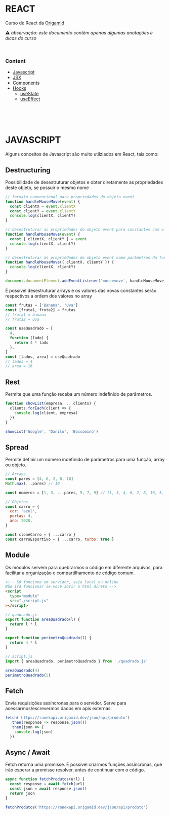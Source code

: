 # REACT

Curso de React da [Origamid](https://www.origamid.com/curso/react-completo/)

⚠️ _observação: este documento contém apenas algumas anotações e dicas do curso_

&nbsp;

### Content

- [Javascript](#javascript)
- [JSX](/jsx)
- [Components](/components)
- [Hooks](/hooks)
  - [useState](/hooks/#usestate)
  - [useEffect](/hooks/#useeffect)

&nbsp;  
&nbsp;  
&nbsp;

# JAVASCRIPT

Alguns conceitos de Javascript são muito utilziados em React, tais como:

## Destructuring

Possibilidade de desestruturar objetos e obter diretamente as propriedades deste objeto, se possuir o mesmo nome

```js
// formato convencional para propriedades do objeto event
function handleMouseMove(event) {
  const clientX = event.clientX
  const clientY = event.clientY
  console.log(clientX, clientY)
}

// desestruturar as propriedades do objeto event para constantes com o mesmo nome das propriedades
function handleMouseMove(event) {
  const { clientX, clientY } = event
  console.log(clientX, clientY)
}

// desestruturar as propriedades do objeto event como parâmetros da função
function handleMouseMove({ clientX, clientY }) {
  console.log(clientX, clientY)
}

document.documentElement.addEventListener('mousemove', handleMouseMove)
```

É possível desestruturar arrays e os valores das novas constantes serão respectivos a ordem dos valores no array

```js
const frutas = ['Banana', 'Uva']
const [fruta1, fruta2] = frutas
// fruta1 = banana
// fruta2 = Uva

const useQuadrado = [
  4,
  function (lado) {
    return 4 * lado
  },
]
const [lados, area] = useQuadrado
// lados = 4
// area = 16
```

## Rest

Permite que uma função receba um número indefinido de parâmetros.

```js
function showList(empresa, ...clients) {
  clients.forEach(client => {
    console.log(client, empresa)
  })
}

showList('Google', 'Danilo', 'Boccomino')
```

## Spread

Permite definir um número indefinido de parâmetros para uma função, array ou objeto.

```js
// Arrays
const pares = [4, 6, 2, 8, 10]
Math.max(...pares) // 10

const numeros = [1, 3, ...pares, 5, 7, 9] // [1, 3, 4, 6, 2, 8, 10, 5, 7, 9]

// Objetos
const carro = {
  cor: 'azul',
  portas: 4,
  ano: 2020,
}

const cloneCarro = { ...carro }
const carroEsportivo = { ...carro, turbo: true }
```

## Module

Os módulos servem para quebrarmos o código em diferente arquivos, para facilitar a organização e compartilhamento de código comum.

```html
<!-- Só funciona em servidor, seja local ou online
Não irá funcionar se você abrir o html direto -->
<script
  type="module"
  src="./script.js"
></script>
```

```js
// quadrado.js
export function areaQuadrado(l) {
  return l * l
}

export function perimetroQuadrado(l) {
  return 4 * l
}
```

```js
// script.js
import { areaQuadrado, perimetroQuadrado } from './quadrado.js'

areaQuadrado(4)
perimetroQuadrado(5)
```

## Fetch

Envia requisições assíncronas para o servidor. Serve para acessarmos/escrevermos dados em apis externas.

```js
fetch('https://ranekapi.origamid.dev/json/api/produto')
  .then(response => response.json())
  .then(json => {
    console.log(json)
  })
```

## Async / Await

Fetch retorna uma promisse. É possível criarmos funções assíncronas, que irão esperar a promisse resolver, antes de continuar com o código.

```js
async function fetchProdutos(url) {
  const response = await fetch(url)
  const json = await response.json()
  return json
}

fetchProdutos('https://ranekapi.origamid.dev/json/api/produto')
```
